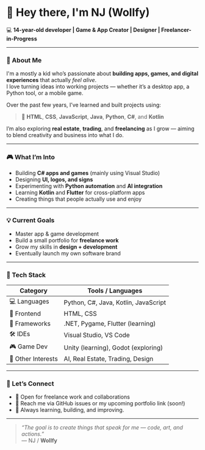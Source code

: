 # 👋 Hey there, I'm NJ (__Wollfy__)

💻 **14-year-old developer | Game & App Creator | Designer | Freelancer-in-Progress**

---

### 🚀 About Me
I'm a mostly a kid who’s passionate about **building apps, games, and digital experiences** that actually *feel alive*.  
I love turning ideas into working projects — whether it’s a desktop app, a Python tool, or a mobile game.

Over the past few years, I’ve learned and built projects using:
> 🧠 **HTML**, **CSS**, **JavaScript**, **Java**, **Python**, **C#**, and **Kotlin** 

I’m also exploring **real estate**, **trading**, and **freelancing** as I grow — aiming to blend creativity and business into what I do.

---

### 🎮 What I’m Into
- Building **C# apps and games** (mainly using Visual Studio)
- Designing **UI, logos, and signs**
- Experimenting with **Python automation** and **AI integration**
- Learning **Kotlin** and **Flutter** for cross-platform apps
- Creating things that people actually use and enjoy

---

### 💡 Current Goals
- Master app & game development
- Build a small portfolio for **freelance work**
- Grow my skills in **design + development**
- Eventually launch my own software brand

---

### 🧰 Tech Stack
| Category | Tools / Languages |
|-----------|------------------|
| 💻 Languages | Python, C#, Java, Kotlin, JavaScript |
| 🎨 Frontend | HTML, CSS |
| 🧩 Frameworks | .NET, Pygame, Flutter (learning) |
| 🛠 IDEs | Visual Studio, VS Code |
| 🎮 Game Dev | Unity (learning), Godot (exploring) |
| 🧠 Other Interests | AI, Real Estate, Trading, Design |

---

### 💬 Let’s Connect
- 💼 Open for freelance work and collaborations  
- 📧 Reach me via GitHub issues or my upcoming portfolio link (soon!)  
- 💭 Always learning, building, and improving.

---

> *“The goal is to create things that speak for me — code, art, and actions.”*  
> — NJ / __Wollfy__


<!---
commonsen/commonsen is a ✨ special ✨ repository because its `README.md` (this file) appears on your GitHub profile.
You can click the Preview link to take a look at your changes.
--->

